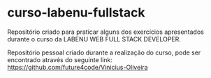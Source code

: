 # curso-labenu-fullstack
Repositório criado para praticar alguns dos exercícios apresentados durante o curso da LABENU WEB FULL STACK DEVELOPER.

Repositório pessoal criado durante a realização do curso, pode ser encontrado através do seguinte link: https://github.com/future4code/Vinicius-Oliveira

